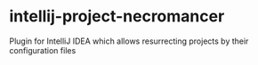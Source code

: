 # intellij-project-necromancer
Plugin for IntelliJ IDEA which allows resurrecting projects by their configuration files
